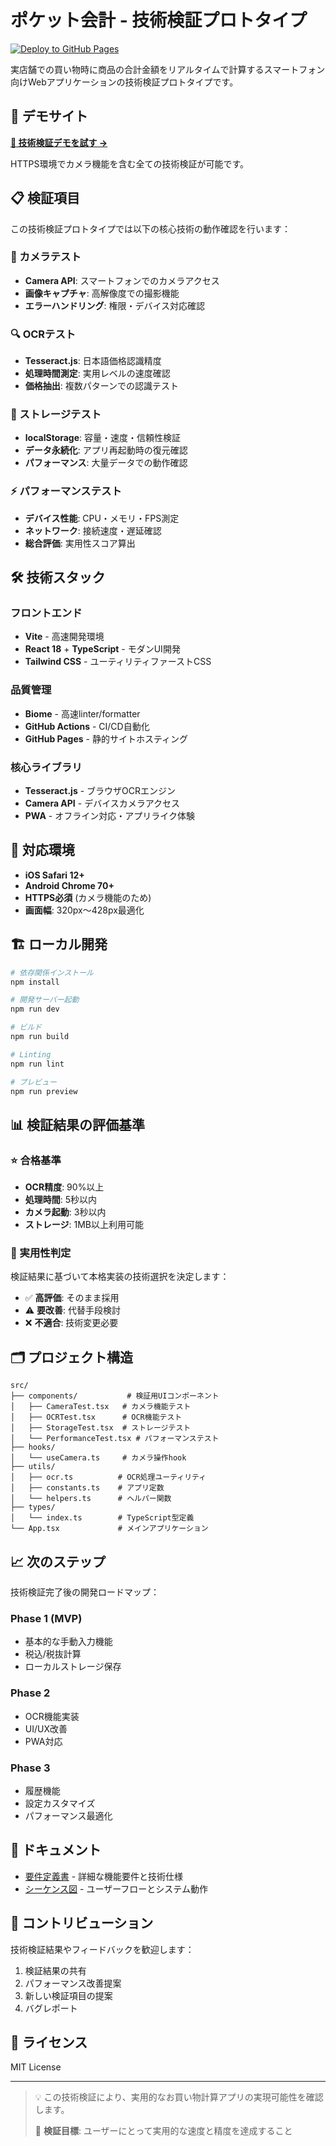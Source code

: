 # ポケット会計 - 技術検証プロトタイプ

[![Deploy to GitHub Pages](https://github.com/wangchangdog/pocket-shopping-calculator/actions/workflows/deploy.yml/badge.svg)](https://github.com/wangchangdog/pocket-shopping-calculator/actions/workflows/deploy.yml)

実店舗での買い物時に商品の合計金額をリアルタイムで計算するスマートフォン向けWebアプリケーションの技術検証プロトタイプです。

## 🚀 デモサイト

**[📱 技術検証デモを試す →](https://wangchangdog.github.io/pocket-shopping-calculator/)**

HTTPS環境でカメラ機能を含む全ての技術検証が可能です。

## 📋 検証項目

この技術検証プロトタイプでは以下の核心技術の動作確認を行います：

### 📸 カメラテスト
- **Camera API**: スマートフォンでのカメラアクセス
- **画像キャプチャ**: 高解像度での撮影機能
- **エラーハンドリング**: 権限・デバイス対応確認

### 🔍 OCRテスト
- **Tesseract.js**: 日本語価格認識精度
- **処理時間測定**: 実用レベルの速度確認
- **価格抽出**: 複数パターンでの認識テスト

### 💾 ストレージテスト
- **localStorage**: 容量・速度・信頼性検証
- **データ永続化**: アプリ再起動時の復元確認
- **パフォーマンス**: 大量データでの動作確認

### ⚡ パフォーマンステスト
- **デバイス性能**: CPU・メモリ・FPS測定
- **ネットワーク**: 接続速度・遅延確認
- **総合評価**: 実用性スコア算出

## 🛠️ 技術スタック

### フロントエンド
- **Vite** - 高速開発環境
- **React 18** + **TypeScript** - モダンUI開発
- **Tailwind CSS** - ユーティリティファーストCSS

### 品質管理
- **Biome** - 高速linter/formatter
- **GitHub Actions** - CI/CD自動化
- **GitHub Pages** - 静的サイトホスティング

### 核心ライブラリ
- **Tesseract.js** - ブラウザOCRエンジン
- **Camera API** - デバイスカメラアクセス
- **PWA** - オフライン対応・アプリライク体験

## 📱 対応環境

- **iOS Safari 12+**
- **Android Chrome 70+**
- **HTTPS必須** (カメラ機能のため)
- **画面幅**: 320px〜428px最適化

## 🏗️ ローカル開発

```bash
# 依存関係インストール
npm install

# 開発サーバー起動
npm run dev

# ビルド
npm run build

# Linting
npm run lint

# プレビュー
npm run preview
```

## 📊 検証結果の評価基準

### ⭐ 合格基準
- **OCR精度**: 90%以上
- **処理時間**: 5秒以内
- **カメラ起動**: 3秒以内
- **ストレージ**: 1MB以上利用可能

### 🎯 実用性判定
検証結果に基づいて本格実装の技術選択を決定します：

- ✅ **高評価**: そのまま採用
- ⚠️ **要改善**: 代替手段検討
- ❌ **不適合**: 技術変更必要

## 🗂️ プロジェクト構造

```
src/
├── components/           # 検証用UIコンポーネント
│   ├── CameraTest.tsx   # カメラ機能テスト
│   ├── OCRTest.tsx      # OCR機能テスト
│   ├── StorageTest.tsx  # ストレージテスト
│   └── PerformanceTest.tsx # パフォーマンステスト
├── hooks/
│   └── useCamera.ts     # カメラ操作hook
├── utils/
│   ├── ocr.ts          # OCR処理ユーティリティ
│   ├── constants.ts    # アプリ定数
│   └── helpers.ts      # ヘルパー関数
├── types/
│   └── index.ts        # TypeScript型定義
└── App.tsx             # メインアプリケーション
```

## 📈 次のステップ

技術検証完了後の開発ロードマップ：

### Phase 1 (MVP)
- 基本的な手動入力機能
- 税込/税抜計算
- ローカルストレージ保存

### Phase 2
- OCR機能実装
- UI/UX改善
- PWA対応

### Phase 3
- 履歴機能
- 設定カスタマイズ
- パフォーマンス最適化

## 📄 ドキュメント

- [要件定義書](./docs/requirements.md) - 詳細な機能要件と技術仕様
- [シーケンス図](./docs/sequence-diagram.md) - ユーザーフローとシステム動作

## 🤝 コントリビューション

技術検証結果やフィードバックを歓迎します：

1. 検証結果の共有
2. パフォーマンス改善提案
3. 新しい検証項目の提案
4. バグレポート

## 📝 ライセンス

MIT License

---

> 💡 この技術検証により、実用的なお買い物計算アプリの実現可能性を確認します。
> 
> 🔬 **検証目標**: ユーザーにとって実用的な速度と精度を達成すること